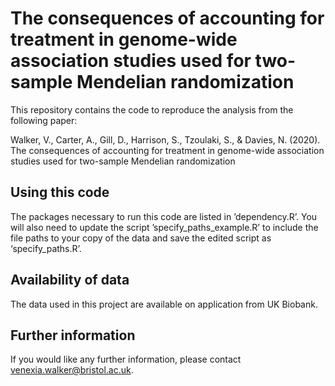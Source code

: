 # The consequences of accounting for treatment in genome-wide association studies used for two-sample Mendelian randomization

This repository contains the code to reproduce the analysis from the following paper:
  
  Walker, V., Carter, A., Gill, D., Harrison, S., Tzoulaki, S., & Davies, N. (2020). The consequences of accounting for treatment in genome-wide association studies used for two-sample Mendelian randomization

## Using this code

The packages necessary to run this code are listed in ’dependency.R’. You will also need to update the script ’specify_paths_example.R’ to include the file paths to your copy of the data and save the edited script as ‘specify_paths.R’.

## Availability of data

The data used in this project are available on application from UK Biobank.

## Further information

If you would like any further information, please contact venexia.walker@bristol.ac.uk. 

